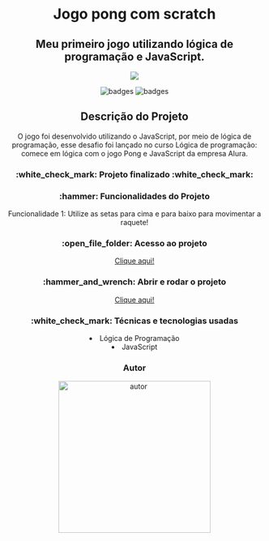 <h1 align="center"> Jogo pong com scratch</h1>
<h2 align="center"> Meu primeiro jogo utilizando lógica de programação e JavaScript.</h2>
<p align="center">
<img src="https://github.com/andreduarte99/Jogo-Pong/assets/42449246/02b1b852-2b61-4213-b6e1-489225cda125"/>
</p>
<p align="center">
<img src="https://img.shields.io/badge/STATUS-FINALIZADO-green" alt="badges"/>
<img src="https://img.shields.io/github/stars/andreduarte99?style=social" alt="badges"/>
</p>
<h2 align="center">Descrição do Projeto</h2>
<p align="center">O jogo foi desenvolvido utilizando o JavaScript, por meio de lógica de programação, esse desafio foi lançado no curso Lógica de programação: comece em lógica com o jogo Pong e JavaScript da empresa Alura.</p>
<h3 align="center"> 
    :white_check_mark: Projeto finalizado  :white_check_mark:
</h3>
<h3 align="center">
    :hammer: Funcionalidades do Projeto
</h3>
<p align="center">
  Funcionalidade 1: Utilize as setas para cima e para baixo para movimentar a raquete!
</p>
</h3>
<h3 align="center">
    :open_file_folder: Acesso ao projeto
</h3>
<p align="center">
  <a href="https://github.com/andreduarte99/Jogo-Pong.git">Clique aqui!</a>
</p>
<h3 align="center">
    :hammer_and_wrench: Abrir e rodar o projeto
</h3>
<p align="center">
   <a href="https://editor.p5js.org/AndreDuarte99/full/VK56_n376">Clique aqui!</a>
<h3 align="center"> 
    :white_check_mark: Técnicas e tecnologias usadas
</h3>
<li align="center">Lógica de Programação</li>
<li align="center">JavaScript</li>
<h3 align="center"> 
    Autor
</h3>
<p align="center">
<img height= 300px width= 300px src="https://github.com/andreduarte99/pong-com-Scratch/assets/42449246/706488b7-a318-4ea5-bc07-dcd35fbf1b64" alt="autor"/>
</p>
